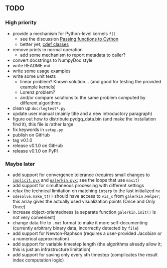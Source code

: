 ## TODO

### High priority

 - provide a mechanism for Python-level kernels `f()`
   - see the discussion [Passing functions to Cython](https://groups.google.com/forum/#!topic/cython-users/nuMpfVeAUA0)
   - better yet, [cdef classes](http://docs.cython.org/en/latest/src/tutorial/cdef_classes.html)
 - remove prints in normal operation
   - add some mechanism to report metadata to caller?
 - convert docstrings to NumpyDoc style
 - write README.md
 - write some usage examples
 - write some unit tests
   - linear problem? Known solution... (and good for testing the provided example kernels)
   - Lorenz problem?
   - and/or compare solutions to the same problem computed by different algorithms
 - clean up `doc/legtest*.py`
 - update user manual (mainly title and a new introductory paragraph)
 - figure out how to distribute pydgq_data.bin (and make the installation find it), this file is rather large
 - fix keywords in `setup.py`
 - publish on GitHub
 - tag v0.1.0
 - release v0.1.0 on GitHub
 - release v0.1.0 on PyPI

### Maybe later

 - add support for convergence tolerance (requires small changes to [`implicit.pyx`](pydgq/solver/implicit.pyx) and [`galerkin.pyx`](pydgq/solver/galerkin.pyx); see the loops that use `maxit`)
 - add support for simultaneous processing with different settings 
 - relax the technical limitation on matching `interp` to the last initialized `nx`
 - `odesolve.make_tt()` should have access to `vis_x` from `galerkin.Helper`; this array gives the actually used visualization points (Once and Only Once)
 - increase object-orientedness (a separate function `galerkin.init()` is not very convenient)
 - change data file to `.mat` format to make it more self-documenting (currently arbitrary binary data, incorrectly detected by `file`)
 - add support for Newton-Raphson (requires a user-provided Jacobian or a numerical approximation)
 - add support for variable timestep length (the algorithms already allow it; this is just an infrastructure limitation)
 - add support for saving only every `n`th timestep (complicates the result index computation logic)

